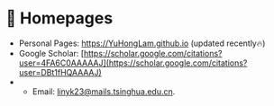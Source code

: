 # 📎 Homepages
- Personal Pages: https://YuHongLam.github.io (updated recently🔥)
- Google Scholar: [https://scholar.google.com/citations?user=4FA6C0AAAAAJ](https://scholar.google.com/citations?user=DBt1fHQAAAAJ)
- - Email: [linyk23@mails.tsinghua.edu.cn](mailto:liaoh22@mails.tsinghua.edu.cn).
